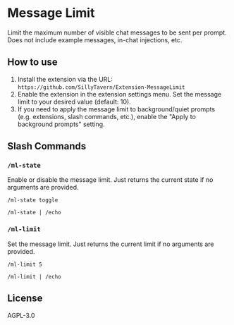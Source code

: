 # Message Limit

Limit the maximum number of visible chat messages to be sent per prompt. Does not include example messages, in-chat injections, etc.

## How to use

1. Install the extension via the URL: `https://github.com/SillyTavern/Extension-MessageLimit`
2. Enable the extension in the extension settings menu. Set the message limit to your desired value (default: 10).
3. If you need to apply the message limit to background/quiet prompts (e.g. extensions, slash commands, etc.), enable the "Apply to background prompts" setting.

## Slash Commands

### `/ml-state`

Enable or disable the message limit. Just returns the current state if no arguments are provided.

```stscript
/ml-state toggle
```

```stscript
/ml-state | /echo
```

### `/ml-limit`

Set the message limit. Just returns the current limit if no arguments are provided.

```stscript
/ml-limit 5
```

```stscript
/ml-limit | /echo
```

## License

AGPL-3.0

